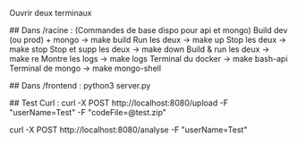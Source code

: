 Ouvrir deux terminaux

## Dans /racine :
(Commandes de base dispo pour api et mongo)
Build dev (ou prod) + mongo	  ->  make build
Run les deux                  ->  make up
Stop les deux                 ->  make stop
Stop et supp les deux         ->  make down
Build & run les deux	        ->  make re
Montre les logs               ->  make logs
Terminal du docker	          ->  make bash-api
Terminal de mongo	            ->  make mongo-shell

## Dans /frontend :
python3 server.py

## Test Curl :
curl -X POST http://localhost:8080/upload -F "userName=Test" -F "codeFile=@test.zip"

curl -X POST http://localhost:8080/analyse -F "userName=Test"